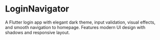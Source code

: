 # LoginNavigator
A Flutter login app with elegant dark theme, input validation, visual effects, and smooth navigation to homepage. Features modern UI design with shadows and responsive layout.
